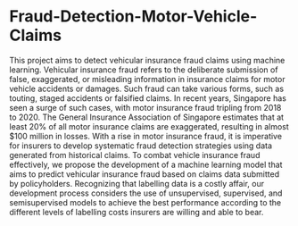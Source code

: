 # Fraud-Detection-Motor-Vehicle-Claims
This project aims to detect vehicular insurance fraud claims using machine learning. Vehicular insurance fraud refers to the deliberate submission of false, exaggerated, or misleading
information in insurance claims for motor vehicle accidents or damages. Such fraud can take various forms,
such as touting, staged accidents or falsified claims. In recent years, Singapore has seen a surge of such
cases, with motor insurance fraud tripling from 2018 to 2020. The General Insurance Association of
Singapore estimates that at least 20% of all motor insurance claims are exaggerated, resulting in almost
$100 million in losses. With a rise in motor insurance fraud, it is imperative for insurers to develop
systematic fraud detection strategies using data generated from historical claims. To combat vehicle
insurance fraud effectively, we propose the development of a machine learning model that aims to predict
vehicular insurance fraud based on claims data submitted by policyholders. Recognizing that labelling data
is a costly affair, our development process considers the use of unsupervised, supervised, and semisupervised
models to achieve the best performance according to the different levels of labelling costs
insurers are willing and able to bear.
